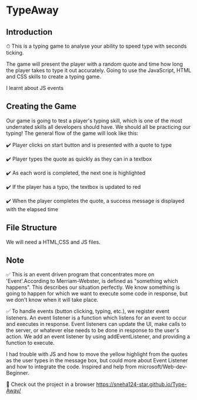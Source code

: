 # TypeAway

## Introduction

⏱ This is a typing game to analyse your ability to speed type with seconds ticking.

The game will present the player with a random quote and time how long the player takes to type it out accurately. Going to use the JavaScript, HTML and CSS skills to create a typing game.

I learnt about JS events

## Creating the Game

 Our game is going to test a player's typing skill, which is one of the most underrated skills all developers should have. We should all be practicing our typing! The general flow of the game will look like this:

  ✔️ Player clicks on start button and is presented with a quote to type
  
  ✔️ Player types the quote as quickly as they can in a textbox
  
  ✔️ As each word is completed, the next one is highlighted
  
  ✔️ If the player has a typo, the textbox is updated to red
  
  ✔️ When the player completes the quote, a success message is displayed with the elapsed time

## File Structure

We will need a HTML,CSS and JS files.

## Note

✅  This  is an event driven program that concentrates more on 'Event'.According to Merriam-Webster, is defined as "something which happens". This describes our situation perfectly. We know something is going to happen for which we want to execute some code in response, but we don't know when it will take place.


✅ To handle events (button clicking, typing, etc.), we register event listeners. An event listener is a function which listens for an event to occur and executes in response. Event listeners can update the UI, make calls to the server, or whatever else needs to be done in response to the user's action. We add an event listener by using addEventListener, and providing a function to execute.

I had trouble with JS and how to move the yellow highlight from the quotes as the user types in the message box, but could more about Event Listener and how to integrate the code. Inspired and help from microsoft/Web-dev-Beginner.

🌱 Check out the project in a browser https://sneha124-star.github.io/Type-Away/



